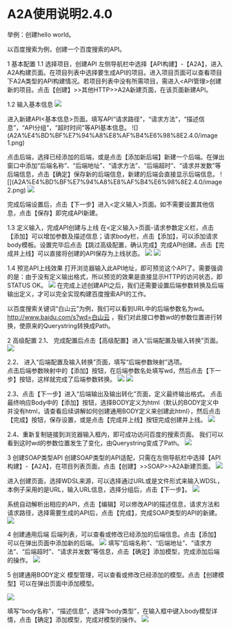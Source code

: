 # A2A使用说明2.4.0
举例：创建hello world。

以百度搜索为例，创建一个百度搜索的API。

1  基本配置
1.1 选择项目，创建API
左侧导航栏中选择【API构建】-【A2A】，进入A2A构建页面。在项目列表中选择要生成API的项目。进入项目页面可以查看项目下A2A类型的API构建情况。若项目列表中没有所需项目，需进入<API管理>创建新的项目。点击【创建】>>其他HTTP>>A2A新建页面，在该页面新建API。

1.2 输入基本信息
![](A2A%E4%BD%BF%E7%94%A8%E8%AF%B4%E6%98%8E2.4.0/image.png)

进入新建API<基本信息>页面。填写API“请求路径”，“请求方法”，“描述信息”，“API分组”，“超时时间”等API基本信息。
![](A2A%E4%BD%BF%E7%94%A8%E8%AF%B4%E6%98%8E2.4.0/image 1.png)

点击后端，选择已经添加的后端，或是点击【添加新后端】新建一个后端。在弹出窗口中添加“后端名称”、“后端地址”、“请求方法”、“后端超时”、“请求并发数”等后端信息，点击【确定】保存新的后端信息，新建的后端会直接显示后端信息。
![](A2A%E4%BD%BF%E7%94%A8%E8%AF%B4%E6%98%8E2.4.0/image 2.png)
![](A2A%E4%BD%BF%E7%94%A8%E8%AF%B4%E6%98%8E2.4.0/image%203.png)

完成后端设置后，点击【下一步】进入<定义输入>页面。如不需要设置其他信息，点击【保存】即完成API新建。

1.3 定义输入，完成API创建与上线
在<定义输入>页面-请求参数定义栏，点击【添加】可以增加参数及描述信息；请求body栏，点击【添加】，可以添加请求body模板。设置完毕后点击【跳过高级配置，确认完成】完成API创建。点击【完成并上线】可以直接将创建的API保存为上线状态。
![](A2A%E4%BD%BF%E7%94%A8%E8%AF%B4%E6%98%8E2.4.0/image%204.png)
![](A2A%E4%BD%BF%E7%94%A8%E8%AF%B4%E6%98%8E2.4.0/image%205.png)

1.4 预览API上线效果
打开浏览器输入此API地址，即可预览这个API了。需要强调的是：由于没有定义输出格式，所以预览的效果是直接显示HTTP的访问状态，即STATUS OK。
![](A2A%E4%BD%BF%E7%94%A8%E8%AF%B4%E6%98%8E2.4.0/image%206.png)
在完成上述创建API之后，我们还需要设置后端参数转换及后端输出定义，才可以完全实现构建百度搜索API的工作。

以百度搜索关键词“白山云”为例，我们可以看到URL中的后端参数名为wd。 http://www.baidu.com/s?wd=白山云 ，我们对此接口参数wd的参数位置进行转换，使原来的Querystring转换成Path。

2  高级配置
2.1、   完成配置后点击【高级配置】进入“后端配置及输入转换”页面。
![](A2A%E4%BD%BF%E7%94%A8%E8%AF%B4%E6%98%8E2.4.0/image%207.png)

  2.2、 进入“后端配置及输入转换”页面，填写“后端参数映射”选项。        
点击后端参数映射中的【添加】按钮，在后端参数名处填写wd，然后点击【下一步】按钮，这样就完成了后端参数转换。 
![](A2A%E4%BD%BF%E7%94%A8%E8%AF%B4%E6%98%8E2.4.0/image%208.png)
![](A2A%E4%BD%BF%E7%94%A8%E8%AF%B4%E6%98%8E2.4.0/image%209.png)

2.3、点击【下一步】进入“后端输出及输出转化”页面，定义最终输出格式。
点击最终响应Body中的【添加】按钮，选择BODY定义为html（默认的BODY定义中并没有html，请查看后续讲解如何创建通用BODY定义来创建此html），然后点击【完成】按钮，保存设置，或是点击【完成并上线】按钮完成创建并上线。
![](A2A%E4%BD%BF%E7%94%A8%E8%AF%B4%E6%98%8E2.4.0/image%2010.png)

2.4、重新复制链接到浏览器输入框内，即可成功访问百度的搜索页面。
我们可以看到这时wd的参数位置发生了变化，由Querystring变成了Path。
![](A2A%E4%BD%BF%E7%94%A8%E8%AF%B4%E6%98%8E2.4.0/image%2011.png) 

3  创建SOAP类型API
创建SOAP类型的API适配，只需在左侧导航栏中选择【API构建】-【A2A】，在项目列表页面，点击【创建】>>SOAP>>A2A新建页面。
![](A2A%E4%BD%BF%E7%94%A8%E8%AF%B4%E6%98%8E2.4.0/image%2012.png)

进入创建页面，选择WDSL来源，可以选择通过URL或是文件形式来输入WDSL，本例子采用的是URL，输入URL信息，选择分组后，点击【下一步】。
![](A2A%E4%BD%BF%E7%94%A8%E8%AF%B4%E6%98%8E2.4.0/image%2013.png)

系统自动解析出相应的API，点击【编辑】可以修改API的描述信息，请求方法和请求路径，选择需要生成的API后，点击【完成】，完成SOAP类型的API的新建。
![](A2A%E4%BD%BF%E7%94%A8%E8%AF%B4%E6%98%8E2.4.0/image%2014.png)

4  创建通用后端
后端列表，可以查看或修改已经添加的后端信息。点击【添加】可以在弹出页面中添加新的后端。
![](A2A%E4%BD%BF%E7%94%A8%E8%AF%B4%E6%98%8E2.4.0/image%2015.png)
填写“后端名称”、“后端地址”、“请求方法”、“后端超时”、“请求并发数”等信息，点击【确定】添加模型，完成添加后端的操作。
![](A2A%E4%BD%BF%E7%94%A8%E8%AF%B4%E6%98%8E2.4.0/image%2016.png)


5  创建通用BODY定义
模型管理，可以查看或修改已经添加的模型。点击【创建模型】可以在弹出页面中添加模型。

![](A2A%E4%BD%BF%E7%94%A8%E8%AF%B4%E6%98%8E2.4.0/image%2017.png)

填写“body名称”，“描述信息”，选择“body类型”，在输入框中键入body模型详情，点击【确定】添加模型，完成对模型的操作。
![](A2A%E4%BD%BF%E7%94%A8%E8%AF%B4%E6%98%8E2.4.0/image%2018.png)
